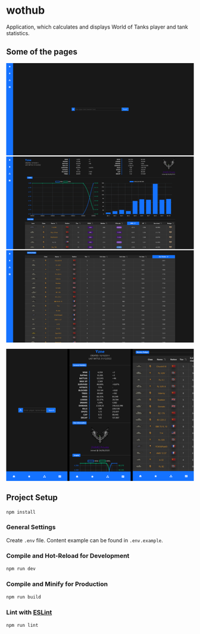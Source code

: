 # wothub

Application, which calculates and displays World of Tanks player and tank statistics.

## Some of the pages

![Image](public/readme/landing_full.png) ![Image](public/readme/profile_full.png) ![Image](public/readme/mastery_full.png)

![Image](public/readme/views_mobile.png)

## Project Setup

```sh
npm install
```

### General Settings

Create `.env` file. Content example can be found in `.env.example`.

### Compile and Hot-Reload for Development

```sh
npm run dev
```

### Compile and Minify for Production

```sh
npm run build
```

### Lint with [ESLint](https://eslint.org/)

```sh
npm run lint
```
